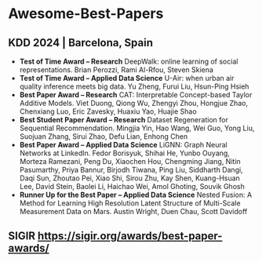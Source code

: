 # Awesome-Best-Papers

## KDD 2024  | Barcelona, Spain
- **Test of Time Award – Research** DeepWalk: online learning of social representations. Brian Perozzi, Rami Al-Rfou, Steven Skiena
- **Test of Time Award – Applied Data Science** U-Air: when urban air quality inference meets big data. Yu Zheng, Furui Liu, Hsun-Ping Hsieh
- **Best Paper Award – Research** CAT: Interpretable Concept-based Taylor Additive Models. Viet Duong, Qiong Wu, Zhengyi Zhou, Hongjue Zhao, Chenxiang Luo, Eric Zavesky, Huaxiu Yao, Huajie Shao
- **Best Student Paper Award – Research** Dataset Regeneration for Sequential Recommendation. Mingjia Yin, Hao Wang, Wei Guo, Yong Liu, Suojuan Zhang, Sirui Zhao, Defu Lian, Enhong Chen
- **Best Paper Award – Applied Data Science** LiGNN: Graph Neural Networks at LinkedIn. Fedor Borisyuk, Shihai He, Yunbo Ouyang, Morteza Ramezani, Peng Du, Xiaochen Hou, Chengming Jiang, Nitin Pasumarthy, Priya Bannur, Birjodh Tiwana, Ping Liu, Siddharth Dangi, Daqi Sun, Zhoutao Pei, Xiao Shi, Sirou Zhu, Kay Shen, Kuang-Hsuan Lee, David Stein, Baolei Li, Haichao Wei, Amol Ghoting, Souvik Ghosh
- **Runner Up for the Best Paper – Applied Data Science** Nested Fusion: A Method for Learning High Resolution Latent Structure of Multi-Scale Measurement Data on Mars. Austin Wright, Duen Chau, Scott Davidoff

## SIGIR https://sigir.org/awards/best-paper-awards/
